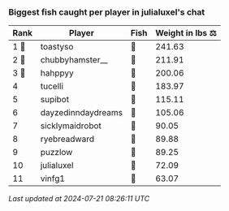 ### Biggest fish caught per player in julialuxel's chat
| Rank | Player | Fish | Weight in lbs ⚖️ |
|------|--------|-----------|---------|
| 1 🥇  | toastyso | 🦕 | 241.63 |
| 2 🥈  | chubbyhamster__ | 🐉 | 211.91 |
| 3 🥉  | hahppyy | 🐳 | 200.06 |
| 4  | tucelli | 🦈 | 183.97 |
| 5  | supibot | 🐙 | 115.11 |
| 6  | dayzedinndaydreams | 🐋 | 105.06 |
| 7  | sicklymaidrobot | 🐬 | 90.05 |
| 8  | ryebreadward | 🦕 | 89.88 |
| 9  | puzzlow | 🦑 | 89.25 |
| 10  | julialuxel | 🦈 | 72.09 |
| 11  | vinfg1 | 🦭 | 63.07 |

_Last updated at 2024-07-21 08:26:11 UTC_
